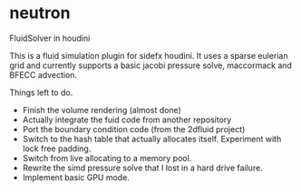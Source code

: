 # neutron

FluidSolver in houdini


This is a fluid simulation plugin for sidefx houdini. 
It uses a sparse eulerian grid and currently supports a basic jacobi pressure solve, maccormack and BFECC advection.

Things left to do.

- Finish the volume rendering (almost done)
- Actually integrate the fuid code from another repository
- Port the boundary condition code (from the 2dfluid project)
- Switch to the hash table that actually allocates itself. Experiment with lock free padding.
- Switch from live allocating to a memory pool.
- Rewrite the simd pressure solve that I lost in a hard drive failure.
- Implement basic GPU mode.
